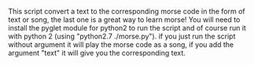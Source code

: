  This script convert a text to the corresponding morse code in the form of text or song, the last one is a great way to learn morse!
 You will need to install the pyglet module for python2 to run the script and of course run it with python 2 (using "python2.7 ./morse.py").
  if you just run the script without argument it will play the morse code as a song, if you add the argument "text" it will give you the corresponding text.
